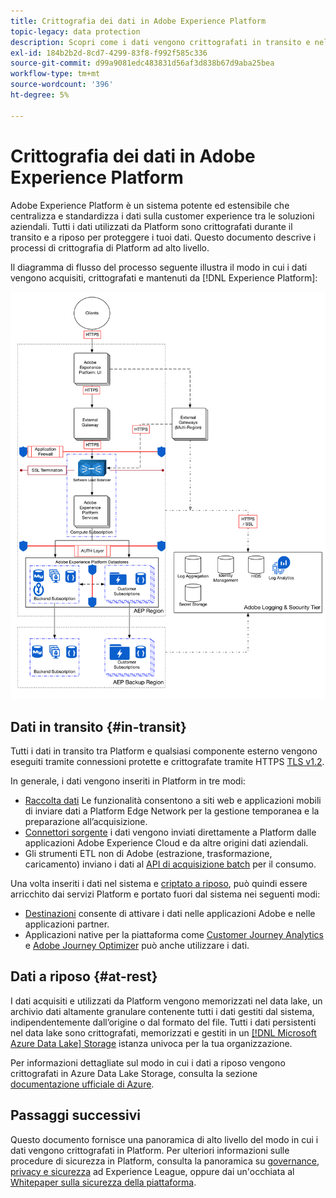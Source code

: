 ```yaml
---
title: Crittografia dei dati in Adobe Experience Platform
topic-legacy: data protection
description: Scopri come i dati vengono crittografati in transito e nel resto in Adobe Experience Platform.
exl-id: 184b2b2d-8cd7-4299-83f8-f992f585c336
source-git-commit: d99a9081edc483831d56af3d838b67d9aba25bea
workflow-type: tm+mt
source-wordcount: '396'
ht-degree: 5%

---
```


# Crittografia dei dati in Adobe Experience Platform

Adobe Experience Platform è un sistema potente ed estensibile che centralizza e standardizza i dati sulla customer experience tra le soluzioni aziendali. Tutti i dati utilizzati da Platform sono crittografati durante il transito e a riposo per proteggere i tuoi dati. Questo documento descrive i processi di crittografia di Platform ad alto livello.

Il diagramma di flusso del processo seguente illustra il modo in cui i dati vengono acquisiti, crittografati e mantenuti da [!DNL Experience Platform]:

![](../images/governance-privacy-security/encryption/flow.png)

## Dati in transito {#in-transit}

Tutti i dati in transito tra Platform e qualsiasi componente esterno vengono eseguiti tramite connessioni protette e crittografate tramite HTTPS [TLS v1.2](https://datatracker.ietf.org/doc/html/rfc5246).

In generale, i dati vengono inseriti in Platform in tre modi:

* [Raccolta dati](../../collection/home.md) Le funzionalità consentono a siti web e applicazioni mobili di inviare dati a Platform Edge Network per la gestione temporanea e la preparazione all’acquisizione.
* [Connettori sorgente](../../sources/home.md) i dati vengono inviati direttamente a Platform dalle applicazioni Adobe Experience Cloud e da altre origini dati aziendali.
* Gli strumenti ETL non di Adobe (estrazione, trasformazione, caricamento) inviano i dati al [API di acquisizione batch](../../ingestion/batch-ingestion/overview.md) per il consumo.

Una volta inseriti i dati nel sistema e [criptato a riposo](#at-rest), può quindi essere arricchito dai servizi Platform e portato fuori dal sistema nei seguenti modi:

* [Destinazioni](../../destinations/home.md) consente di attivare i dati nelle applicazioni Adobe e nelle applicazioni partner.
* Applicazioni native per la piattaforma come [Customer Journey Analytics](https://experienceleague.adobe.com/docs/analytics-platform/using/cja-overview/cja-overview.html?lang=it) e [Adobe Journey Optimizer](https://experienceleague.adobe.com/docs/journey-optimizer/using/ajo-home.html?lang=it) può anche utilizzare i dati.

## Dati a riposo {#at-rest}

I dati acquisiti e utilizzati da Platform vengono memorizzati nel data lake, un archivio dati altamente granulare contenente tutti i dati gestiti dal sistema, indipendentemente dall’origine o dal formato del file. Tutti i dati persistenti nel data lake sono crittografati, memorizzati e gestiti in un [[!DNL Microsoft Azure Data Lake] Storage](https://docs.microsoft.com/en-us/azure/storage/blobs/data-lake-storage-introduction) istanza univoca per la tua organizzazione.

Per informazioni dettagliate sul modo in cui i dati a riposo vengono crittografati in Azure Data Lake Storage, consulta la sezione [documentazione ufficiale di Azure](https://learn.microsoft.com/en-us/azure/storage/common/storage-service-encryption).

## Passaggi successivi

Questo documento fornisce una panoramica di alto livello del modo in cui i dati vengono crittografati in Platform. Per ulteriori informazioni sulle procedure di sicurezza in Platform, consulta la panoramica su [governance, privacy e sicurezza](./overview.md) ad Experience League, oppure dai un&#39;occhiata al [Whitepaper sulla sicurezza della piattaforma](https://www.adobe.com/content/dam/cc/en/security/pdfs/AEP_SecurityOverview.pdf).
